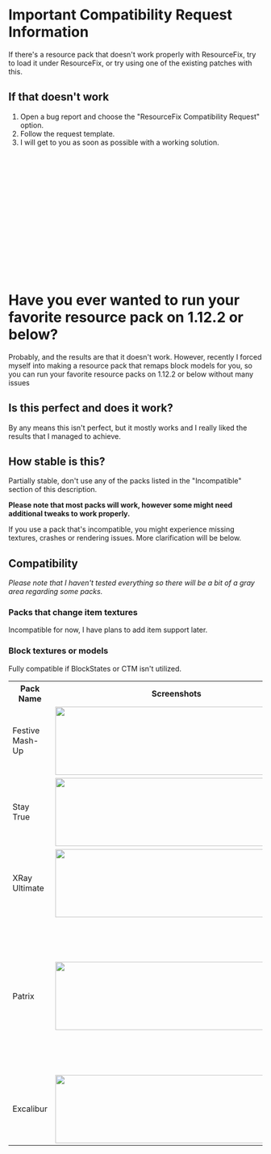 <h1>Important Compatibility Request Information</h1>
<p>If there's a resource pack that doesn't work properly with ResourceFix, try to load it under ResourceFix, or try using one of the existing patches with this.</p>
<h2>If that doesn't work</h2>
<ol>
  <li>Open a bug report and choose the "ResourceFix Compatibility Request" option.</li>
  <li>Follow the request template.</li>
  <li>I will get to you as soon as possible with a working solution.</li>
</ol>
<br>
<p>&nbsp;</p>
<br>
<p>&nbsp;</p>
<br>
<p>&nbsp;</p>
<br>
<p>&nbsp;</p>
<h1>Have you ever wanted to run your favorite resource pack on 1.12.2 or below?</h1>
<p>Probably, and the results are that it doesn't work. However, recently I forced myself into making a resource pack that remaps block models for you, so you can run your favorite resource packs on 1.12.2 or below without many issues</p>
<h2>Is this perfect and does it work?</h2>
<p>By any means this isn't perfect, but it mostly works and I really liked the results that I managed to achieve.</p>
<h2>How stable is this?</h2>
<p>Partially stable, don't use any of the packs listed in the "Incompatible" section of this description.</p>
<b>Please note that most packs will work, however some might need additional tweaks to work properly.</b>
<p>If you use a pack that's incompatible, you might experience missing textures, crashes or rendering issues. More clarification will be below.</p>
<h2>Compatibility</h2>
<i>Please note that I haven't tested everything so there will be a bit of a gray area regarding some packs.</i>
<h3>Packs that change item textures</h3>
<p>Incompatible for now, I have plans to add item support later.</p>
<h3>Block textures or models</h3>
<p>Fully compatible if BlockStates or CTM isn't utilized.</p>
<table>
<tr>
<th>Pack Name</th>
<th>Screenshots</th>
<th>Compatibility</th>
<th>Required modifications</th>
</tr>
  <tr>
    <td>Festive Mash-Up</td>
    <td><img src="https://i.imgur.com/XzrHF0H.png" width="480px" height="135px"></td>
    <td>Fully works as intended without modifications of any kind.</td>
    <td>None</td>
  </tr>
  <tr>
    <td>Stay True</td>
    <td><img src="https://i.imgur.com/PotIsNj.png" width="480px" height="135px"></td>
    <td>Works as intended with minor modification.</td>
    <td>please put a link here</td>
  </tr>
  <tr>
    <td>XRay Ultimate</td>
    <td><img src="https://i.imgur.com/aRnFNaI.png" width="480px" height="135px"></td>
    <td>Works as intended with restructuring.</td>
    <td>please put a link here</td>
  </tr>
  <tr>
    <td>Patrix</td>
    <td><img src="https://i.imgur.com/MzX0fWM.jpg" width="480px" height="135px"></td>
    <td>Works as intended below ResourceFix with some file replacements. CTM and PBR/POM don't work. Compatibility when loaded above ResourceFix is incredibly unstable.</td>
    <td>please put a link here</td>
  </tr>
<tr>
<td>Excalibur</td>
<td><img src="https://i.imgur.com/4tUKKBL.jpg" width="480px" height="135px"></td>
<td>Works as intended.</td>
<td>None</td>
</tr>
</table>
